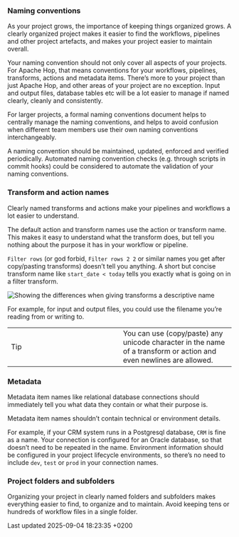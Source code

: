 <div id="header">

</div>

<div id="content">

<div class="sect2">

### Naming conventions

<div class="paragraph">

As your project grows, the importance of keeping things organized grows. A clearly organized project makes it easier to find the workflows, pipelines and other project artefacts, and makes your project easier to maintain overall.

</div>

<div class="paragraph">

Your naming convention should not only cover all aspects of your projects. For Apache Hop, that means conventions for your workflows, pipelines, transforms, actions and metadata items. There’s more to your project than just Apache Hop, and other areas of your project are no exception. Input and output files, database tables etc will be a lot easier to manage if named clearly, cleanly and consistently.

</div>

<div class="paragraph">

For larger projects, a formal naming conventions document helps to centrally manage the naming conventions, and helps to avoid confusion when different team members use their own naming conventions interchangeably.

</div>

<div class="paragraph">

A naming convention should be maintained, updated, enforced and verified periodically. Automated naming convention checks (e.g. through scripts in commit hooks) could be considered to automate the validation of your naming conventions.

</div>

</div>

<div class="sect2">

### Transform and action names

<div class="paragraph">

Clearly named transforms and actions make your pipelines and workflows a lot easier to understand.

</div>

<div class="paragraph">

The default action and transform names use the action or transform name. This makes it easy to understand what the transform does, but tell you nothing about the purpose it has in your workflow or pipeline.

</div>

<div class="paragraph">

`Filter rows` (or god forbid, `Filter rows 2 2` or similar names you get after copy/pasting transforms) doesn’t tell you anything. A short but concise transform name like `start_date < today` tells you exactly what is going on in a filter transform.

</div>

<div class="imageblock">

<div class="content">

![Showing the differences when giving transforms a descriptive name](../assets/images/best-practices-naming.png)

</div>

</div>

<div class="paragraph">

For example, for input and output files, you could use the filename you’re reading from or writing to.

</div>

<div class="admonitionblock tip">

<table>
<colgroup>
<col style="width: 50%" />
<col style="width: 50%" />
</colgroup>
<tbody>
<tr class="odd">
<td><div class="title">
Tip
</div></td>
<td>You can use (copy/paste) any unicode character in the name of a transform or action and even newlines are allowed.</td>
</tr>
</tbody>
</table>

</div>

</div>

<div class="sect2">

### Metadata

<div class="paragraph">

Metadata item names like relational database connections should immediately tell you what data they contain or what their purpose is.

</div>

<div class="paragraph">

Metadata item names shouldn’t contain technical or environment details.

</div>

<div class="paragraph">

For example, if your CRM system runs in a Postgresql database, `CRM` is fine as a name. Your connection is configured for an Oracle database, so that doesn’t need to be repeated in the name. Environment information should be configured in your project lifecycle environments, so there’s no need to include `dev`, `test` or `prod` in your connection names.

</div>

</div>

<div class="sect2">

### Project folders and subfolders

<div class="paragraph">

Organizing your project in clearly named folders and subfolders makes everything easier to find, to organize and to maintain. Avoid keeping tens or hundreds of workflow files in a single folder.

</div>

</div>

</div>

<div id="footer">

<div id="footer-text">

Last updated 2025-09-04 18:23:35 +0200

</div>

</div>
